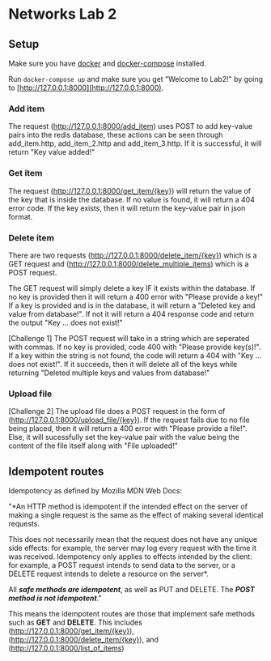# Networks Lab 2

## Setup
Make sure you have [docker](https://docs.docker.com/get-docker/) and [docker-compose](https://docs.docker.com/compose/install/) installed. 

Run `docker-compose up` and make sure you get "Welcome to Lab2!" by going to [http://127.0.0.1:8000](http://127.0.0.1:8000).

### Add item
The request (http://127.0.0.1:8000/add_item) uses POST to add key-value pairs into the redis database, these actions can be seen through add_item.http, add_item_2.http and add_item_3.http. If it is successful, it will return "Key value added!"

### Get item
The request (http://127.0.0.1:8000/get_item/{key}) will return the value of the key that is inside the database. If no value is found, it will return a 404 error code. If the key exists, then it will return the key-value pair in json format.

### Delete item
There are two requests (http://127.0.0.1:8000/delete_item/{key}) which is a GET request and (http://127.0.0.1:8000/delete_multiple_items) which is a POST request. 

The GET request will simply delete a key IF it exists within the database. If no key is provided then it will return a 400 error with "Please provide a key!" If a key is provided and is in the database, it will return a "Deleted key and value from database!". If not it will return a 404 response code and return the output "Key ... does not exist!"

[Challenge 1]
The POST request will take in a string which are seperated with commas. If no key is provided, code 400 with "Please provide key(s)!". If a key within the string is not found, the code will return a 404 with "Key ... does not exist!". If it succeeds, then it will delete all of the keys while returning "Deleted multiple keys and values from database!"

### Upload file
[Challenge 2]
The upload file does a POST request in the form of (http://127.0.0.1:8000/upload_file/{key}). If the request fails due to no file being placed, then it will return a 400 error with "Please provide a file!". Else, it will sucessfully set the key-value pair with the value being the content of the file itself along with "File uploaded!"

## Idempotent routes
Idempotency as defined by Mozilla MDN Web Docs:

"*An HTTP method is idempotent if the intended effect on the server of making a single request is the same as the effect of making several identical requests.

This does not necessarily mean that the request does not have any unique side effects: for example, the server may log every request with the time it was received. Idempotency only applies to effects intended by the client: for example, a POST request intends to send data to the server, or a DELETE request intends to delete a resource on the server*.

All ***safe methods are idempotent***, as well as PUT and DELETE. The ***POST method is not idempotent***."

This means the idempotent routes are those that implement safe methods such as **GET** and **DELETE**. This includes (http://127.0.0.1:8000/get_item/{key}), (http://127.0.0.1:8000/delete_item/{key}), and (http://127.0.0.1:8000/list_of_items)


